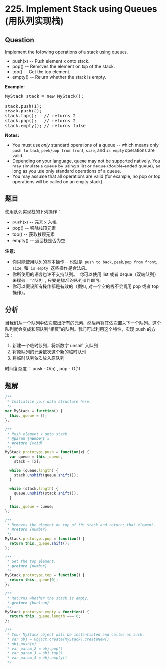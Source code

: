 # 225. Implement Stack using Queues (用队列实现栈)

## Question

Implement the following operations of a stack using queues.

-   push(x) -- Push element x onto stack.
-   pop() -- Removes the element on top of the stack.
-   top() -- Get the top element.
-   empty() -- Return whether the stack is empty.

**Example:**

<pre>MyStack stack = new MyStack();

stack.push(1);
stack.push(2);  
stack.top();   // returns 2
stack.pop();   // returns 2
stack.empty(); // returns false</pre>

**Notes:**

-   You must use _only_ standard operations of a queue -- which means only `push to back`, `peek/pop from front`, `size`, and `is empty` operations are valid.
-   Depending on your language, queue may not be supported natively. You may simulate a queue by using a list or deque (double-ended queue), as long as you use only standard operations of a queue.
-   You may assume that all operations are valid (for example, no pop or top operations will be called on an empty stack).

## 题目

使用队列实现栈的下列操作：

-   push(x) -- 元素 x 入栈
-   pop() -- 移除栈顶元素
-   top() -- 获取栈顶元素
-   empty() -- 返回栈是否为空

**注意:**

-   你只能使用队列的基本操作-- 也就是  `push to back`, `peek/pop from front`, `size`, 和  `is empty`  这些操作是合法的。
-   你所使用的语言也许不支持队列。  你可以使用 list 或者 deque（双端队列）来模拟一个队列  , 只要是标准的队列操作即可。
-   你可以假设所有操作都是有效的（例如, 对一个空的栈不会调用 pop 或者 top 操作）。

## 分析

当我们从一个队列中依次取出所有的元素，然后再将其依次置入下一个队列。这个队列就会变成和原队列“相反”的队列。我们可以利用这个特性，实现 push 的方法：

1. 新建一个临时队列，将新数字 unshift 入队列
2. 将原队列的元素依次这个新的临时队列
3. 将临时队列依次放入原队列

时间复杂度： push - O(n) , pop - O(1)

## 题解

```javascript
/**
 * Initialize your data structure here.
 */
var MyStack = function() {
  this._queue = [];
};

/**
 * Push element x onto stack.
 * @param {number} x
 * @return {void}
 */
MyStack.prototype.push = function(x) {
  var queue = this._queue,
    stack = [x];

  while (queue.length) {
    stack.unshift(queue.shift());
  }

  while (stack.length) {
    queue.unshift(stack.shift());
  }

  this._queue = queue;
};

/**
 * Removes the element on top of the stack and returns that element.
 * @return {number}
 */
MyStack.prototype.pop = function() {
  return this._queue.shift();
};

/**
 * Get the top element.
 * @return {number}
 */
MyStack.prototype.top = function() {
  return this._queue[0];
};

/**
 * Returns whether the stack is empty.
 * @return {boolean}
 */
MyStack.prototype.empty = function() {
  return this._queue.length === 0;
};

/**
 * Your MyStack object will be instantiated and called as such:
 * var obj = Object.create(MyStack).createNew()
 * obj.push(x)
 * var param_2 = obj.pop()
 * var param_3 = obj.top()
 * var param_4 = obj.empty()
 */
```
